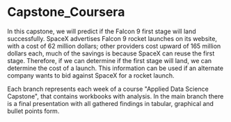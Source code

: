 # Capstone_Coursera

In this capstone, we will predict if the Falcon 9 first stage will land successfully. SpaceX advertises Falcon 9 rocket launches on its website, with a cost of 62 million dollars; other providers cost upward of 165 million dollars each, much of the savings is because SpaceX can reuse the first stage. Therefore, if we can determine if the first stage will land, we can determine the cost of a launch. This information can be used if an alternate company wants to bid against SpaceX for a rocket launch.

Each branch represents each week of a course "Applied Data Science Capstone", that contains workbooks with analysis. In the main branch there is a final presentation with all gathered findings in tabular, graphical and bullet points form.
